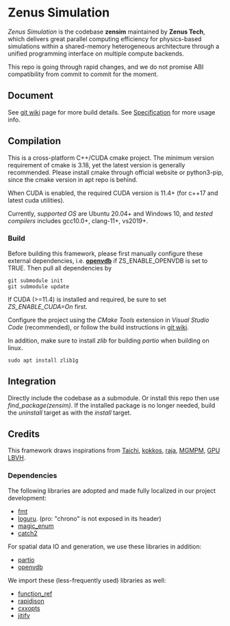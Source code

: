 # Zenus Simulation
*Zenus Simulation* is the codebase **zensim** maintained by **Zenus Tech**, which delivers great parallel computing efficiency for physics-based simulations within a shared-memory heterogeneous architecture through a unified programming interface on multiple compute backends.

This repo is going through rapid changes, and we do not promise ABI compatibility from commit to commit for the moment.

## **Document**
See [git wiki](https://github.com/zensim-dev/zpc/wiki) page for more build details.
See [Specification](Specification.md) for more usage info.

## **Compilation**
This is a cross-platform C++/CUDA cmake project. The minimum version requirement of cmake is 3.18, yet the latest version is generally recommended. Please install cmake through official website or python3-pip, since the cmake version in apt repo is behind.

When CUDA is enabled, the required CUDA version is 11.4+ (for c++17 and latest cuda utilities).

Currently, *supported OS* are Ubuntu 20.04+ and Windows 10, and *tested compilers* includes gcc10.0+, clang-11+, vs2019+. 

### **Build**

Before building this framework, please first manually configure these external dependencies, i.e. [**openvdb**](https://github.com/AcademySoftwareFoundation/openvdb) if ZS_ENABLE_OPENVDB is set to TRUE. Then pull all dependencies by

```
git submodule init
git submodule update
```

If CUDA (>=11.4) is installed and required, be sure to set *ZS_ENABLE_CUDA=On* first.

Configure the project using the *CMake Tools* extension in *Visual Studio Code* (recommended), or follow the build instructions in [git wiki](https://github.com/zensim-dev/zpc/wiki). 

In addition, make sure to install *zlib* for building *partio* when building on linux.
```
sudo apt install zlib1g
```

## **Integration**

Directly include the codebase as a submodule. Or install this repo then use *find_package(zensim)*.
If the installed package is no longer needed, build the *uninstall* target as with the *install* target.

## **Credits**
This framework draws inspirations from [Taichi](https://github.com/taichi-dev/taichi), [kokkos](https://github.com/kokkos/kokkos), [raja](https://github.com/LLNL/RAJA), [MGMPM](https://github.com/penn-graphics-research/claymore), [GPU LBVH](https://github.com/littlemine/BVH-based-Collision-Detection-Scheme).

### **Dependencies**
The following libraries are adopted and made fully localized in our project development:
- [fmt](https://fmt.dev/latest/index.html)
- [loguru](https://github.com/emilk/loguru). (pro: "chrono" is not exposed in its header)
- [magic_enum](https://github.com/Neargye/magic_enum)
- [catch2](https://github.com/catchorg/Catch2)

For spatial data IO and generation, we use these libraries in addition:

- [partio](http://partio.us/)
- [openvdb](https://github.com/AcademySoftwareFoundation/openvdb) 

We import these (less-frequently used) libraries as well:

- [function_ref](https://github.com/TartanLlama/function_ref)
- [rapidjson](https://github.com/Tencent/rapidjson)
- [cxxopts](https://github.com/jarro2783/cxxopts)
- [jitify](https://github.com/NVIDIA/jitify)
